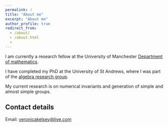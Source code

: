 ```yaml
---
permalink: /
title: "About me"
excerpt: "About me"
author_profile: true
redirect_from:
  - /about/
  - /about.html
  -
---
```


I am currently a research fellow at the University of Manchester [Department of mathematics](https://www.maths.manchester.ac.uk).

I have completed my PhD at the University of St Andrews, where I was part of the [algebra research group](http://www-maths.mcs.st-andrews.ac.uk/pg/pure/Algebra/index.php).

My current research is on numerical invariants and generation of simple and almost simple groups. 



## Contact details
 
Email: veronicakelsey@live.com
